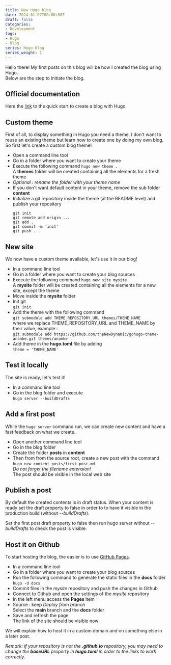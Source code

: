 ```yaml
---
title: New Hugo blog
date: 2024-01-07T00:00:00Z
draft: false
categories:
- Development
tags:
- Hugo
- Blog
series: Hugo blog
series_weight: 1
---
```


Hello there! My first posts on this blog will be how I created the blog using Hugo.  
Below are the step to initiate the blog.

## Official documentation

Here the [link](https://gohugo.io/getting-started/quick-start) to the quick start to create a blog with Hugo.

## Custom theme

First of all, to display something in Hugo you need a theme.
I don't want to reuse an existing theme but learn how to create one by doing my own blog.
So first let's create a custom blog theme!

* Open a command line tool
* Go in a folder where you want to create your theme
* Execute the following command 
  `hugo new theme .`  
  A **themes** folder will be created containing all the elements for a fresh theme
* *Optional : rename the folder with your theme name*
* If you don't want default content in your theme, remove the sub folder **content**
* Initialize a git repository inside the theme (at the README level) and publish your repository  
  ```
  git init
  git remote add origin ...
  git add .
  git commit -m 'init'
  git push ...
  ```

## New site

We now have a custom theme available, let's use it in our blog!

* In a command line tool
* Go in a folder where you want to create your blog sources
* Execute the following command 
  `hugo new site mysite`  
  A **mysite** folder will be created containing all the elements for a new site, except the theme
* Move inside the **mysite** folder
* Init git  
  `git init`
* Add the theme with the following command  
  `git submodule add THEME_REPOSITORY_URL themes/THEME_NAME`  
  where we replace THEME_REPOSITORY_URL and THEME_NAME by their value, example :  
  `git submodule add https://github.com/theNewDynamic/gohugo-theme-ananke.git themes/ananke`
* Add theme in the **hugo.toml** file by adding  
  `theme = 'THEME_NAME'`

## Test it locally

The site is ready, let's test it!

* In a command line tool
* Go in the blog folder and execute  
  `hugo server --buildDrafts`

## Add a first post

While the `hugo server` command run, we can create new content and have a fast feedback on what we create.

* Open another command line tool
* Go in the blog folder
* Create the folder **posts** in **content**
* Then from from the source root, create a new post with the command  
  `hugo new content posts/first-post.md`  
  *Do not forget the filename extension!*  
  The post should be visible in the local web site

## Publish a post

By default the created contents is in draft status. When your content is ready set the draft property to false in order to to have it visible in the production build (without *--buildDrafts*).

Set the first post draft property to false then run hugo server without *--buildDrafts* to check the post is visible.

## Host it on Github

To start hosting the blog, the easier is to use [GitHub Pages](https://docs.github.com/en/pages/getting-started-with-github-pages/creating-a-github-pages-site).

* In a command line tool
* Go in a folder where you want to create your blog sources
* Run the following command to generate the static files in the **docs** folder  
  `hugo -d docs`
* Commit files in the *mysite* repository and push the changes in Github
* Connect to Github and open the settings of the *mysite* repository
* In the left menu access the **Pages** item
* Source : keep *Deploy from branch*  
  Select the **main** branch and the **docs** folder
* Save and refresh the page  
  The link of the site should be visible now

We will explain how to host it in a custom domain and on something else in a later post.

*Remark: if your repository is not the **<user>.github.io** repository, you may need to change the **baseURL** property in **hugo.toml** in order to the links to work correctly.*
